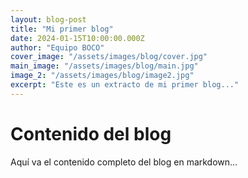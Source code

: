 ```yaml
---
layout: blog-post
title: "Mi primer blog"
date: 2024-01-15T10:00:00.000Z
author: "Equipo BOCO"
cover_image: "/assets/images/blog/cover.jpg"
main_image: "/assets/images/blog/main.jpg"
image_2: "/assets/images/blog/image2.jpg"
excerpt: "Este es un extracto de mi primer blog..."
---
```


# Contenido del blog

Aquí va el contenido completo del blog en markdown...

